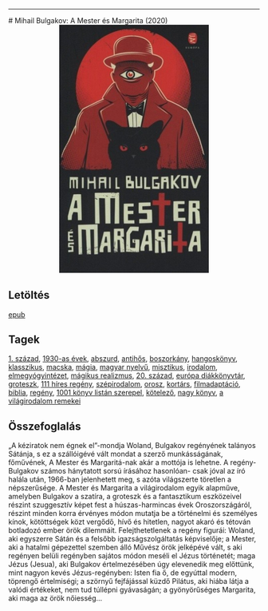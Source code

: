 <hr/>
# <a name="id_275">Mihail Bulgakov: A Mester és Margarita (2020)</a>
<center><img src="https://github.com/BercziSandor/calibre_lib/raw/main/main/Mihail%20Bulgakov/A%20Mester%20es%20Margarita%20%28275%29/cover.jpg" alt="cover" width="300"/></center>

## Letöltés
[epub](https://github.com/BercziSandor/calibre_lib/raw/main/main/Mihail%20Bulgakov/A%20Mester%20es%20Margarita%20%28275%29/A%20Mester%20es%20Margarita%20-%20Mihail%20Bulgakov.epub)

## Tagek
[1. század](https://github.com/berczisandor/calibre_lib/blob/main/main/_tags/1.%20sz%c3%a1zad.md), [1930-as évek](https://github.com/berczisandor/calibre_lib/blob/main/main/_tags/1930-as%20%c3%a9vek.md), [abszurd](https://github.com/berczisandor/calibre_lib/blob/main/main/_tags/abszurd.md), [antihős](https://github.com/berczisandor/calibre_lib/blob/main/main/_tags/antih%c5%91s.md), [boszorkány](https://github.com/berczisandor/calibre_lib/blob/main/main/_tags/boszork%c3%a1ny.md), [hangoskönyv](https://github.com/berczisandor/calibre_lib/blob/main/main/_tags/hangosk%c3%b6nyv.md), [klasszikus](https://github.com/berczisandor/calibre_lib/blob/main/main/_tags/klasszikus.md), [macska](https://github.com/berczisandor/calibre_lib/blob/main/main/_tags/macska.md), [mágia](https://github.com/berczisandor/calibre_lib/blob/main/main/_tags/m%c3%a1gia.md), [magyar nyelvű](https://github.com/berczisandor/calibre_lib/blob/main/main/_tags/magyar%20nyelv%c5%b1.md), [misztikus](https://github.com/berczisandor/calibre_lib/blob/main/main/_tags/misztikus.md), [irodalom](https://github.com/berczisandor/calibre_lib/blob/main/main/_tags/irodalom.md), [elmegyógyintézet](https://github.com/berczisandor/calibre_lib/blob/main/main/_tags/elmegy%c3%b3gyint%c3%a9zet.md), [mágikus realizmus](https://github.com/berczisandor/calibre_lib/blob/main/main/_tags/m%c3%a1gikus%20realizmus.md), [20. század](https://github.com/berczisandor/calibre_lib/blob/main/main/_tags/20.%20sz%c3%a1zad.md), [európa diákkönyvtár](https://github.com/berczisandor/calibre_lib/blob/main/main/_tags/eur%c3%b3pa%20di%c3%a1kk%c3%b6nyvt%c3%a1r.md), [groteszk](https://github.com/berczisandor/calibre_lib/blob/main/main/_tags/groteszk.md), [111 híres regény](https://github.com/berczisandor/calibre_lib/blob/main/main/_tags/111%20h%c3%adres%20reg%c3%a9ny.md), [szépirodalom](https://github.com/berczisandor/calibre_lib/blob/main/main/_tags/sz%c3%a9pirodalom.md), [orosz](https://github.com/berczisandor/calibre_lib/blob/main/main/_tags/orosz.md), [kortárs](https://github.com/berczisandor/calibre_lib/blob/main/main/_tags/kort%c3%a1rs.md), [filmadaptáció](https://github.com/berczisandor/calibre_lib/blob/main/main/_tags/filmadapt%c3%a1ci%c3%b3.md), [biblia](https://github.com/berczisandor/calibre_lib/blob/main/main/_tags/biblia.md), [regény](https://github.com/berczisandor/calibre_lib/blob/main/main/_tags/reg%c3%a9ny.md), [1001 könyv listán szerepel](https://github.com/berczisandor/calibre_lib/blob/main/main/_tags/1001%20k%c3%b6nyv%20list%c3%a1n%20szerepel.md), [kötelező](https://github.com/berczisandor/calibre_lib/blob/main/main/_tags/k%c3%b6telez%c5%91.md), [nagy könyv](https://github.com/berczisandor/calibre_lib/blob/main/main/_tags/nagy%20k%c3%b6nyv.md), [a világirodalom remekei](https://github.com/berczisandor/calibre_lib/blob/main/main/_tags/a%20vil%c3%a1girodalom%20remekei.md)

## Összefoglalás
<div>
<p>„A ​kéziratok nem égnek el”-mondja Woland, Bulgakov regényének talányos Sátánja, s ez a szállóigévé vált mondat a szerző munkásságának, főművének, A Mester és Margaritá-nak akár a mottója is lehetne. A regény-Bulgakov számos hánytatott sorsú írásához hasonlóan- csak jóval az író halála után, 1966-ban jelenhetett meg, s azóta világszerte töretlen a népszerűsége. A Mester és Margarita a világirodalom egyik alapműve, amelyben Bulgakov a szatíra, a groteszk és a fantasztikum eszközeivel részint szuggesztív képet fest a húszas-harmincas évek Oroszországáról, részint minden korra érvényes módon mutatja be a történelmi és személyes kínok, kötöttségek közt vergődő, hívő és hitetlen, nagyot akaró és tétován botladozó ember örök dilemmáit. Felejthetetlenek a regény figurái: Woland, aki egyszerre Sátán és a felsőbb igazságszolgáltatás képviselője; a Mester, aki a hatalmi gépezettel szemben álló Művész örök jelképévé vált, s aki regényen belüli regényben sajátos módon meséli el Jézus történetét; maga Jézus (Jesua), aki Bulgakov értelmezésében úgy elevenedik meg előttünk, mint nagyon kevés Jézus-regényben: Isten fia ő, de egyúttal modern, töprengő értelmiségi; a szörnyű fejfájással küzdő Pilátus, aki hiába látja a valódi értékeket, nem tud túllépni gyávaságán; a gyönyörűséges Margarita, aki maga az örök nőiesség…</p></div>


